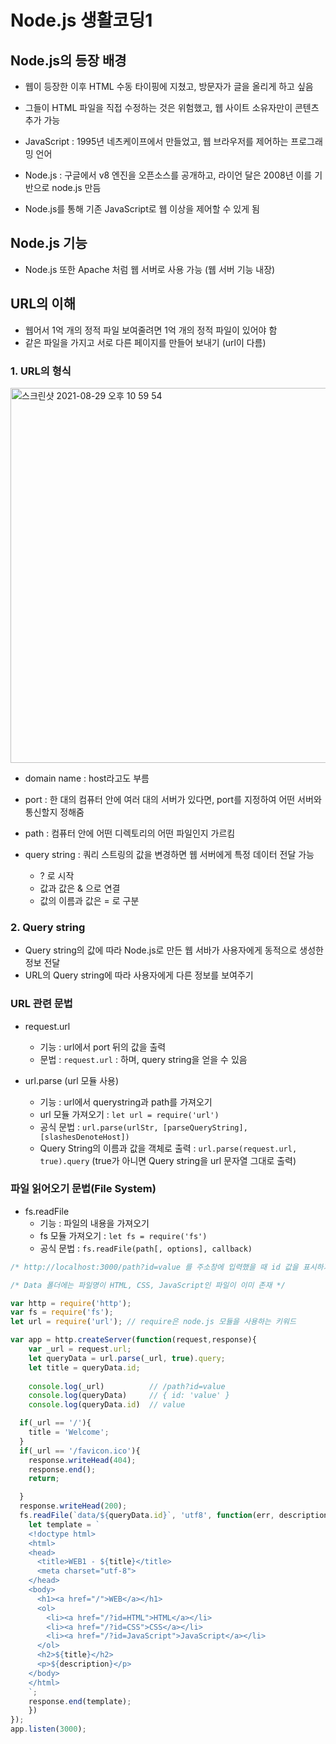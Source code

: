 # Node.js 생활코딩1

## Node.js의 등장 배경

- 웹이 등장한 이후 HTML 수동 타이핑에 지쳤고, 방문자가 글을 올리게 하고 싶음
- 그들이 HTML 파일을 직접 수정하는 것은 위험했고, 웹 사이트 소유자만이 콘텐츠 추가 가능

- JavaScript : 1995년 네츠케이프에서 만들었고, 웹 브라우저를 제어하는 프로그래밍 언어
- Node.js : 구글에서 v8 엔진을 오픈소스를 공개하고, 라이언 달은 2008년 이를 기반으로 node.js 만듬
- Node.js를 통해 기존 JavaScript로 웹 이상을 제어할 수 있게 됨

## Node.js 기능
- Node.js 또한 Apache 처럼 웹 서버로 사용 가능 (웹 서버 기능 내장)

## URL의 이해
- 웹어서 1억 개의 정적 파일 보여줄려면 1억 개의 정적 파일이 있어야 함
- 같은 파일을 가지고 서로 다른 페이지를 만들어 보내기 (url이 다름)

### 1. URL의 형식

<img width="600" alt="스크린샷 2021-08-29 오후 10 59 54" src="https://user-images.githubusercontent.com/80403988/131253144-a4b0b794-8b63-4cec-a290-d281346bbeab.png">

- domain name : host라고도 부름

- port : 한 대의 컴퓨터 안에 여러 대의 서버가 있다면, port를 지정하여 어떤 서버와 통신할지 정해줌

- path : 컴퓨터 안에 어떤 디렉토리의 어떤 파일인지 가르킴

- query string : 쿼리 스트링의 값을 변경하면 웹 서버에게 특정 데이터 전달 가능
  - ? 로 시작
  - 값과 값은 & 으로 연결
  - 값의 이름과 값은 = 로 구분

### 2. Query string
- Query string의 값에 따라 Node.js로 만든 웹 서바가 사용자에게 동적으로 생성한 정보 전달
- URL의 Query string에 따라 사용자에게 다른 정보를 보여주기

### URL 관련 문법
- request.url
  - 기능 : url에서 port 뒤의 값을 출력
  - 문법 : ```request.url``` : 하며, query string을 얻을 수 있음

- url.parse (url 모듈 사용)
  - 기능 : url에서 querystring과 path를 가져오기
  - url 모듈 가져오기 : ```let url = require('url')```
  - 공식 문법 : ```url.parse(urlStr, [parseQueryString], [slashesDenoteHost])```
  - Query String의 이름과 값을 객체로 출력 : ```url.parse(request.url, true).query``` (true가 아니면 Query string을 url 문자열 그대로 출력)

### 파일 읽어오기 문법(File System)
- fs.readFile
  - 기능 : 파일의 내용을 가져오기
  - fs 모듈 가져오기 : ```let fs = require('fs')```
  - 공식 문법 : ```fs.readFile(path[, options], callback)```

```js
/* http://localhost:3000/path?id=value 를 주소창에 입력했을 때 id 값을 표시하기 위한 서버 구현 */

/* Data 폴더에는 파일명이 HTML, CSS, JavaScript인 파일이 이미 존재 */

var http = require('http');
var fs = require('fs');
let url = require('url'); // require은 node.js 모듈을 사용하는 키워드

var app = http.createServer(function(request,response){
    var _url = request.url;
    let queryData = url.parse(_url, true).query;
    let title = queryData.id;
    
    console.log(_url)          // /path?id=value
    console.log(queryData)     // { id: 'value' }
    console.log(queryData.id)  // value

  if(_url == '/'){
    title = 'Welcome';
  }
  if(_url == '/favicon.ico'){
    response.writeHead(404);
    response.end();
    return;

  }
  response.writeHead(200);
  fs.readFile(`data/${queryData.id}`, 'utf8', function(err, description){
    let template = `
    <!doctype html>
    <html>
    <head>
      <title>WEB1 - ${title}</title>
      <meta charset="utf-8">
    </head>
    <body>
      <h1><a href="/">WEB</a></h1>
      <ol>
        <li><a href="/?id=HTML">HTML</a></li>
        <li><a href="/?id=CSS">CSS</a></li>
        <li><a href="/?id=JavaScript">JavaScript</a></li>
      </ol>
      <h2>${title}</h2>
      <p>${description}</p>
    </body>
    </html>
    `;
    response.end(template);  
    })
});
app.listen(3000);
```

